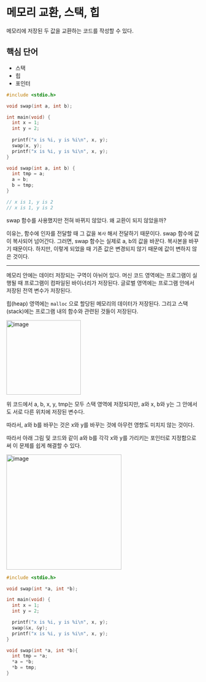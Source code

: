 # 메모리 교환, 스택, 힙

메모리에 저장된 두 값을 교환하는 코드를 작성할 수 있다.

## 핵심 단어

- 스택
- 힙
- 포인터

```c
#include <stdio.h>

void swap(int a, int b);

int main(void) {
  int x = 1;
  int y = 2;
  
  printf("x is %i, y is %i\n", x, y);
  swap(x, y);
  printf("x is %i, y is %i\n", x, y);
}

void swap(int a, int b) {
  int tmp = a;
  a = b;
  b = tmp;
}

// x is 1, y is 2
// x is 1, y is 2
```

swap 함수를 사용했지만 전혀 바뀌지 않았다. 왜 교환이 되지 않았을까?

이유는, 함수에 인자를 전달할 때 그 값을 `복사` 해서 전달하기 때문이다. swap 함수에 값이 복사되어 넘어간다. 그러면, swap 함수는 실제로 a, b의 값을 바꾼다. 복사본을 바꾸기 때문이다. 하지만, 이렇게 되었을 때 기존 값은 변경되지 않기 때문에 값이 변하지 않은 것이다.

---

메모리 안에는 데이터 저장되는 구역이 아뉘어 있다. 머신 코드 영역에는 프로그램이 실행될 때 프로그램이 컴파일된 바이너리가 저장된다. 글로벌 영역에는 프로그램 안에서 저장된 전역 변수가 저장된다.

힙(heap) 영역에는 `malloc` 으로 할당된 메모리의 데이터가 저장된다. 그리고 스택(stack)에는 프로그램 내의 함수와 관련된 것들이 저장된다.

<img width="194" alt="image" src="https://github.com/pozafly/TIL/assets/59427983/f0a30f0b-8edd-4267-8e86-6c8955645d18">

위 코드에서 a, b, x, y, tmp는 모두 스택 영역에 저장되지만, a와 x, b와 y는 그 안에서도 서로 다른 위치에 저장된 변수다.

따라서, a와 b를 바꾸는 것은 x와 y를 바꾸는 것에 아무런 영향도 미치지 않는 것이다.

따라서 아래 그림 및 코드와 같이 a와 b를 각각 x와 y를 가리키는 포인터로 지정함으로써 이 문제를 쉽게 해결할 수 있다.

<img width="300" alt="image" src="https://github.com/pozafly/TIL/assets/59427983/8368254f-3367-4b9f-8633-edc87ce76fa6">

```c
#include <stdio.h>

void swap(int *a, int *b);

int main(void) {
  int x = 1;
  int y = 2;

  printf("x is %i, y is %i\n", x, y);
  swap(&x, &y);
  printf("x is %i, y is %i\n", x, y);
}

void swap(int *a, int *b){
  int tmp = *a;
  *a = *b;
  *b = tmp;
}
```